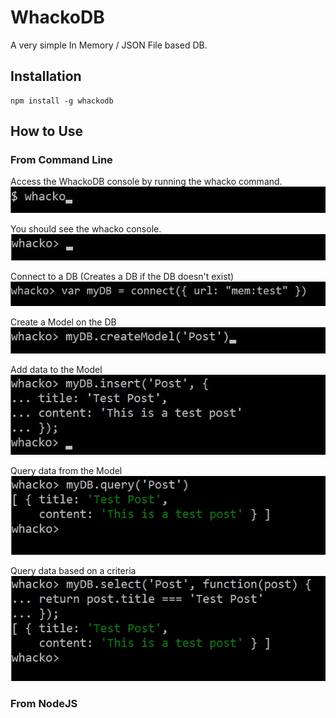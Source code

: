 # WhackoDB
A very simple In Memory / JSON File based DB. 
## Installation
```
npm install -g whackodb
```
## How to Use
### From Command Line
Access the WhackoDB console by running the whacko command. <br />
![alt text](https://raw.githubusercontent.com/SkyIsTheLimit/whackodb/gh-pages/images/screenshots/cli/cli-1.jpg "Connecting to WhackoDB from Command Line")

You should see the whacko console. <br />
![alt text](https://raw.githubusercontent.com/SkyIsTheLimit/whackodb/gh-pages/images/screenshots/cli/cli-2.jpg "WhackoDB Console")

Connect to a DB (Creates a DB if the DB doesn't exist) <br />
![alt text](https://raw.githubusercontent.com/SkyIsTheLimit/whackodb/gh-pages/images/screenshots/cli/cli-3.jpg "Connect to a DB")

Create a Model on the DB <br />
![alt text](https://raw.githubusercontent.com/SkyIsTheLimit/whackodb/gh-pages/images/screenshots/cli/cli-4.jpg "Create a Model")

Add data to the Model <br />
![alt text](https://raw.githubusercontent.com/SkyIsTheLimit/whackodb/gh-pages/images/screenshots/cli/cli-5.jpg "Add data to the Model")

Query data from the Model <br />
![alt text](https://raw.githubusercontent.com/SkyIsTheLimit/whackodb/gh-pages/images/screenshots/cli/cli-6.jpg "Query data from the Model")

Query data based on a criteria <br />
![alt text](https://raw.githubusercontent.com/SkyIsTheLimit/whackodb/gh-pages/images/screenshots/cli/cli-7.jpg "Query data based on a criteria")

### From NodeJS

